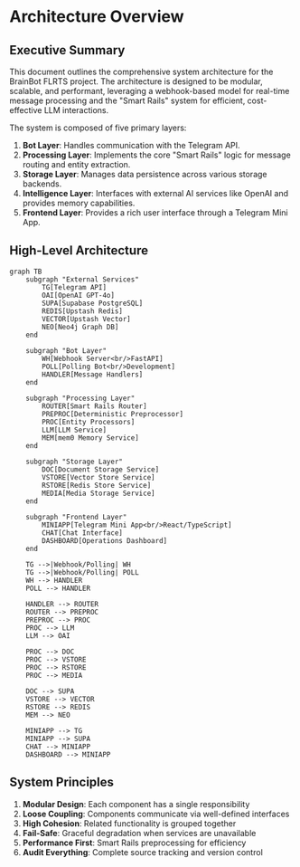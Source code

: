 # Architecture Overview

## Executive Summary

This document outlines the comprehensive system architecture for the BrainBot FLRTS project. The architecture is designed to be modular, scalable, and performant, leveraging a webhook-based model for real-time message processing and the "Smart Rails" system for efficient, cost-effective LLM interactions.

The system is composed of five primary layers:
1.  **Bot Layer**: Handles communication with the Telegram API.
2.  **Processing Layer**: Implements the core "Smart Rails" logic for message routing and entity extraction.
3.  **Storage Layer**: Manages data persistence across various storage backends.
4.  **Intelligence Layer**: Interfaces with external AI services like OpenAI and provides memory capabilities.
5.  **Frontend Layer**: Provides a rich user interface through a Telegram Mini App.

## High-Level Architecture

```mermaid
graph TB
    subgraph "External Services"
        TG[Telegram API]
        OAI[OpenAI GPT-4o]
        SUPA[Supabase PostgreSQL]
        REDIS[Upstash Redis]
        VECTOR[Upstash Vector]
        NEO[Neo4j Graph DB]
    end

    subgraph "Bot Layer"
        WH[Webhook Server<br/>FastAPI]
        POLL[Polling Bot<br/>Development]
        HANDLER[Message Handlers]
    end

    subgraph "Processing Layer"
        ROUTER[Smart Rails Router]
        PREPROC[Deterministic Preprocessor]
        PROC[Entity Processors]
        LLM[LLM Service]
        MEM[mem0 Memory Service]
    end

    subgraph "Storage Layer"
        DOC[Document Storage Service]
        VSTORE[Vector Store Service]
        RSTORE[Redis Store Service]
        MEDIA[Media Storage Service]
    end

    subgraph "Frontend Layer"
        MINIAPP[Telegram Mini App<br/>React/TypeScript]
        CHAT[Chat Interface]
        DASHBOARD[Operations Dashboard]
    end

    TG -->|Webhook/Polling| WH
    TG -->|Webhook/Polling| POLL
    WH --> HANDLER
    POLL --> HANDLER
    
    HANDLER --> ROUTER
    ROUTER --> PREPROC
    PREPROC --> PROC
    PROC --> LLM
    LLM --> OAI
    
    PROC --> DOC
    PROC --> VSTORE
    PROC --> RSTORE
    PROC --> MEDIA
    
    DOC --> SUPA
    VSTORE --> VECTOR
    RSTORE --> REDIS
    MEM --> NEO
    
    MINIAPP --> TG
    MINIAPP --> SUPA
    CHAT --> MINIAPP
    DASHBOARD --> MINIAPP
```

## System Principles

1. **Modular Design**: Each component has a single responsibility
2. **Loose Coupling**: Components communicate via well-defined interfaces
3. **High Cohesion**: Related functionality is grouped together
4. **Fail-Safe**: Graceful degradation when services are unavailable
5. **Performance First**: Smart Rails preprocessing for efficiency
6. **Audit Everything**: Complete source tracking and version control
